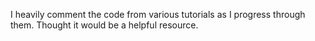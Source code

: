 I heavily comment the code from various tutorials as I progress through them. Thought it would be a helpful resource.
